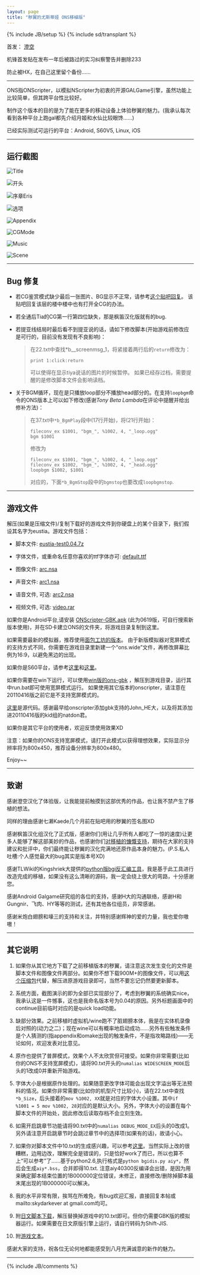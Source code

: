 ```yaml
---
layout: page
title: "秽翼的尤斯蒂娅 ONS移植版"
---
```

{% include JB/setup %}
{% include sd/transplant %}

首发：
[澄空](http://bbs.sumisora.org/read.php?tid=11004749)

机锋首发贴在发布一年后被路过的实习纠察警告并删除233

防止被HX，在自己这里留个备份……

---

ONS指ONScripter，以模拟NScripter为初衷的开源GALGame引擎，虽然功能上比较简单，但其跨平台性比较好。

制作这个版本的目的是为了能在更多的移动设备上体验秽翼的魅力。(我承认每次看到各种平台上跑gal都先介绍月姬和水仙比较眼馋……)

已经实际测试可运行的平台：Android, S60V5, Linux, iOS

---

## 运行截图

![Title](http://pic.yupoo.com/skydark/Bfa9COQg/RKNAT.jpg)

![开头](http://pic.yupoo.com/skydark/Bfa9D6ke/SgnTK.jpg)

![序章Eris](http://pic.yupoo.com/skydark/Bfa9DdNS/HRXLD.jpg)

![选项](http://pic.yupoo.com/skydark/BfaaEsSS/UgNtm.jpg)

![Appendix](http://pic.yupoo.com/skydark/Bfa9E1zz/p57XP.jpg)

![CGMode](http://pic.yupoo.com/skydark/Bfa9E9NV/3mT7L.jpg)

![Music](http://pic.yupoo.com/skydark/Bfa9DvNE/tgEaD.jpg)

![Scene](http://pic.yupoo.com/skydark/Bfa9DnT4/7t3Z2.jpg)

---

## Bug 修复

* 若CG鉴赏模式缺少最后一张图片、BG显示不正常，请参考[这个贴吧回复](http://tieba.baidu.com/p/1294493256?pid=15559399869&cid=0#15559399869)。
该贴吧回复该层的楼中楼中也有打开全CG的办法。

* 若全通后Tia的CG第一行第四位缺失，那是枫笛汉化版就有的bug.

* 若提亚线结局时最后看不到提亚说的话，请如下修改脚本(开始游戏前修改应是可行的，目前没有发现有不良影响)：

    > 在22.txt中查找*b__screenmsg_1，将紧接着两行后的`return`修改为：
    >
    >     print 1:click:return
    >
    > 可以使得在显示tiya说话的图片的时候暂停。
    > 如果已经存过档，需要提醒的是修改脚本文件会影响读档。

* 关于BGM循环，现在是只播放loop部分不播放head部分的。在支持`loopbgm`命令的ONS版本上可以如下修改(感谢*Tony Beta Lambda*在评论中提醒并给出修补方法)：

    > 在37.txt中`*b_BgmPlay`段中(17行开始)，将(21行开始)：
    >
    >     fileconv_ex $1001, "bgm_", %1002, 4, "_loop.ogg"
    >     bgm $1001
    >
    > 修改为
    >
    >     fileconv_ex $1001, "bgm_", %1002, 4, "_loop.ogg"
    >     fileconv_ex $1002, "bgm_", %1002, 4, "_head.ogg"
    >     loopbgm $1002, $1001
    >
    > 对应的，下面`*b_BgmStop`段中的`bgmstop`也要改成`loopbgmstop`.

---

## 游戏文件

解压(如果是压缩文件)/复制下载好的游戏文件到你硬盘上的某个目录下，我们假设其名字为eustia。游戏文件包括：

* 脚本文件: [eustia-test0.04.7z](http://pan.baidu.com/netdisk/singlepublic?fid=807495_2485463969)

* 字体文件，或重命名任意你喜欢的ttf字体亦可: [default.ttf](http://pan.baidu.com/netdisk/singlepublic?fid=807561_3474499221)

* 图像文件: [arc.nsa](http://pan.baidu.com/netdisk/singlepublic?fid=807495_2526025782)

* 声音文件: [arc1.nsa](http://pan.baidu.com/netdisk/singlepublic?fid=807495_4158882318)

* 语音文件, 可选: [arc2.nsa](http://pan.baidu.com/netdisk/singlepublic?fid=807495_1196000886)

* 视频文件, 可选: [video.rar](http://pan.baidu.com/netdisk/singlepublic?fid=807495_505710848)

如果你是Android平台,请安装
[ONScripter-GBK.apk](http://pan.baidu.com/netdisk/singlepublic?fid=907105_3678419696) (此为0619版，可自行搜索新版本使用)，并在SD卡建立ONS的文件夹，将游戏目录复制到这里。

如果需要最新的模拟器，推荐使用[面包工坊的版本](http://portal.bakerist.info/node/251)。
由于新版模拟器对宽屏模式的支持方式不同，你需要在游戏目录里新建一个“ons.wide”文件，再修改屏幕比例为16:9，以避免黑边的出现。

如果你是S60平台，请参考[这里](http://www.opda.net.cn/thread-587174-1-1.html)和[这里](http://kdays.cn/days/read.php?tid=67001)。

如果你需要在win下运行，可以使用[win版的ons-gbk](http://pan.baidu.com/netdisk/singlepublic?fid=807495_2166340977) ，解压到游戏目录，运行其中run.bat即可使用宽屏模式运行。
如果使用其它版本的onscripter，请注意在20110416版之前它是不支持宽屏模式的。

[这里](http://code.google.com/p/onscripter/source/checkout)是源代码。感谢最早给onscripter添加gbk支持的John_HE大，以及将其添加进20110416版的kid组的natdon君。

如果你是其它平台的使用者，欢迎反馈使用效果XD

注意：如果你的ONS支持宽屏模式，请打开此模式以获得理想效果，实际显示分辨率将为800x450，推荐设备分辨率为800x480。

Enjoy~~

---

## 致谢

感谢澄空汉化了体验版，让我能提前触摸到这部优秀的作品，也让我不禁产生了移植的想法。

同样的理由感谢七濑Kaede几个月前在贴吧用的秽翼的签名图XD

感谢枫笛汉化组汉化了正式版，感谢你们(用让几乎所有人都吃了一惊的速度)让更多人能够了解这部美妙的作品，也感谢你们[对移植的慷慨支持](http://bbs.sumisora.org/read.php?tid=11002048)，期待在大家的支持建议和批评中，你们最终能让秽翼的汉化完满地还原作品本身的魅力。(P.S.私人吐槽:个人感觉最大的bug其实是版本号XD)

感谢TLWiki的Kingshriek大提供的[python版bgi反汇编工具](http://tlwiki.tsukuru.info/index.php?title=File:Bgi_asdis.zip)，我是基于此工具进行改造完成的移植，如果没有这么清晰的源码，我一定会绕上很大的弯路，十分感谢您。

感谢Android Galgame研究组的各位的支持，感谢H大的沟通联络，感谢H和Gungnir、飞肉、HY等等的测试，还有其他各位组员，非常感谢。

感谢米炮白翅膀和壕三的支持和关注，并特别感谢辉神的爱的力量，我也爱你嗷嗷！

---

## 其它说明

1. 如果你从其它地方下载了之前移植版本的秽翼，请注意这次发生变化的文件是脚本文件和图像文件两部分。如果你不想下载900M+的图像文件，可以用[这个压缩包](http://pan.baidu.com/netdisk/singlepublic?fid=807495_3480070335)代替，解压进原游戏目录即可，当然不要忘记仍然要更新脚本。

2. 系统方面，截图演示的即为全部已实现部分了，考虑到秽翼的系统确实nice，我承认这是一件憾事，这也是我命名版本号为0.04的原因。另外标题画面中的continue目前临时对应的是quick load功能。

3. 缺部分效果。之前移植时虚拟机/wine跑不了脏翅膀本体，我是在实体机录像后对照的(动力之二)；现在wine可以有概率地启动成功……另外有些触发条件是个人猜测的(指appendix和omake出现的触发条件，不是指攻略路线)——无论如何，欢迎发表对比意见。

4. 原作也提供了普屏模式，效果个人不太欣赏但可接受。如果你非常需要(比如你的ONS不支持宽屏模式)，请将90.txt开头的`numalias WIDESCREEN_MODE`后头的1改成0并重新开始游戏。

5. 字体大小是根据原作处理的。如果随意更改字体可能会出现文字溢出等无法预料的情况。如果你非常需要(比如你的机型尺寸比较小)，请在22.txt中查找`*b_Size`，后头接着的`mov %1002, XX`就是对应的字体大小设置。其中`if %1001 = 5 mov %1002, 28`对应的是默认大小。另外，字体大小的设置在每个脚本文件的开始处，因此修改后读取存档不会立刻生效。

6. 如需开启跳章节功能请将90.txt中的`numalias DEBUG_MODE_EX`后头的0改成1。另外请注意开启跳章节时会跳过章节中的选择项(如果有的话)，故请小心。

7. 如果你对脚本文件中10.txt的生成感兴趣，可以参考[这里](http://pan.baidu.com/netdisk/singlepublic?fid=807495_2799048044)。当然实际上改的很糟糕，边用边改，理解完全是错误的，只是恰好work了而已，所以也算不上“可以参考”了……基于python2.6,执行格式是`python bgidis.py aiy*`，然后会生成`aiy*.bss`，合并即得10.txt. 注意aiy40300反编译会出错，是因为用来确定脚本结束位置的1B000000定位错误，未修正，直接修改/删除掉脚本最末尾出现的1B000000可以解决。

8. 我的水平非常有限，挨骂在所难免，有bug欢迎汇报，直接回复本帖或mailto:skydarkever at gmail.com均可。

9. 附[日文脚本下载](http://pan.baidu.com/netdisk/singlepublic?fid=807495_2939352988)，解压替换掉游戏中的10.txt即可。但你仍需要GBK版的模拟器运行。如果需要在日文原版引擎上运行，请自行转码为Shift-JIS.

10. 附[游戏文本](http://pan.baidu.com/netdisk/singlepublic?fid=807495_3351837790)。

感谢大家的支持，祝各位无论何地都能感受到八月充满诚意的新作的魅力。

---

{% include JB/comments %}



